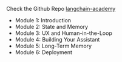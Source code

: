 Check the Github Repo [langchain-academy](https://github.com/langchain-ai/langchain-academy/tree/main)

- Module 1: Introduction
- Module 2: State and Memory
- Module 3: UX and Human-in-the-Loop
- Module 4: Building Your Assistant
- Module 5: Long-Term Memory
- Module 6: Deployment
